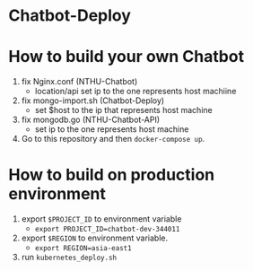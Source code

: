 # Chatbot-Deploy

# How to build your own Chatbot
1. fix Nginx.conf (NTHU-Chatbot)
    - location/api set ip to the one represents host machiine
2. fix mongo-import.sh (Chatbot-Deploy)
    - set $host to the ip that represents host machine
3. fix mongodb.go (NTHU-Chatbot-API)
    - set ip to the one represents host machine
4. Go to this repository and then `docker-compose up`.

# How to build on production environment
1. export `$PROJECT_ID` to environment variable
    - `export PROJECT_ID=chatbot-dev-344011`
2. export `$REGION` to environment variable.
    - `export REGION=asia-east1`
3. run `kubernetes_deploy.sh`
